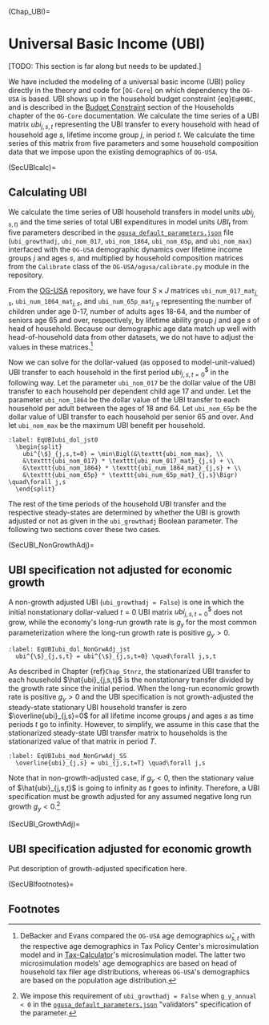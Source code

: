 (Chap_UBI)=
# Universal Basic Income (UBI)

[TODO: This section is far along but needs to be updated.]

We have included the modeling of a universal basic income (UBI) policy directly in the theory and code for [`OG-Core`] on which dependency the `OG-USA` is based. UBI shows up in the household budget constraint {eq}`EqHHBC`, and is described in the [Budget Constraint](https://pslmodels.github.io/OG-Core/content/theory/households.html#budget-constraint) section of the Households chapter of the `OG-Core` documentation. We calculate the time series of a UBI matrix $ubi_{j,s,t}$ representing the UBI transfer to every household with head of household age $s$, lifetime income group $j$, in period $t$. We calculate the time series of this matrix from five parameters and some household composition data that we impose upon the existing demographics of `OG-USA`.


(SecUBIcalc)=
## Calculating UBI

  We calculate the time series of UBI household transfers in model units $ubi_{j,s,t)}$ and the time series of total UBI expenditures in model units $UBI_t$ from five parameters described in the [`ogusa_default_parameters.json`](https://github.com/PSLmodels/OG-USA/blob/master/ogusa/ogusa_default_parameters.json) file (`ubi_growthadj`, `ubi_nom_017`, `ubi_nom_1864`, `ubi_nom_65p`, and `ubi_nom_max`) interfaced with the `OG-USA` demographic dynamics over lifetime income groups $j$ and ages $s$, and multiplied by household composition matrices from the `Calibrate` class of the `OG-USA/ogusa/calibrate.py` module in the repository.

  From the [OG-USA](https://github.com/PSLmodels/OG-USA) repository, we have four $S\times J$ matrices `ubi_num_017_mat`$_{j,s}$, `ubi_num_1864_mat`$_{j,s}$, and `ubi_num_65p_mat`$_{j,s}$ representing the number of children under age 0-17, number of adults ages 18-64, and the number of seniors age 65 and over, respectively, by lifetime ability group $j$ and age $s$ of head of household. Because our demographic age data match up well with head-of-household data from other datasets, we do not have to adjust the values in these matrices.[^HOH_age_dist_note]

  Now we can solve for the dollar-valued (as opposed to model-unit-valued) UBI transfer to each household in the first period $ubi^{\$}_{j,s,t=0}$ in the following way. Let the parameter `ubi_nom_017` be the dollar value of the UBI transfer to each household per dependent child age 17 and under. Let the parameter `ubi_nom_1864` be the dollar value of the UBI transfer to each household per adult between the ages of 18 and 64. Let `ubi_nom_65p` be the dollar value of UBI transfer to each household per senior 65 and over. And let `ubi_nom_max` be the maximum UBI benefit per household.

  ```{math}
  :label: EqUBIubi_dol_jst0
    \begin{split}
      ubi^{\$}_{j,s,t=0} = \min\Bigl(&\texttt{ubi_nom_max}, \\
      &\texttt{ubi_nom_017} * \texttt{ubi_num_017_mat}_{j,s} + \\
      &\texttt{ubi_nom_1864} * \texttt{ubi_num_1864_mat}_{j,s} + \\
      &\texttt{ubi_nom_65p} * \texttt{ubi_num_65p_mat}_{j,s}\Bigr) \quad\forall j,s
    \end{split}
  ```

  The rest of the time periods of the household UBI transfer and the respective steady-states are determined by whether the UBI is growth adjusted or not as given in the `ubi_growthadj` Boolean parameter. The following two sections cover these two cases.


(SecUBI_NonGrowthAdj)=
## UBI specification not adjusted for economic growth

  A non-growth adjusted UBI (`ubi_growthadj = False`) is one in which the initial nonstationary dollar-valued $t=0$ UBI matrix $ubi^{\$}_{j,s,t=0}$ does not grow, while the economy's long-run growth rate is $g_y$ for the most common parameterization where the long-run growth rate is positive $g_y>0$.

  ```{math}
  :label: EqUBIubi_dol_NonGrwAdj_jst
    ubi^{\$}_{j,s,t} = ubi^{\$}_{j,s,t=0} \quad\forall j,s,t
  ```

  As described in Chapter {ref}`Chap_Stnrz`, the stationarized UBI transfer to each household $\hat{ubi}_{j,s,t}$ is the nonstationary transfer divided by the growth rate since the initial period. When the long-run economic growth rate is positive $g_y>0$ and the UBI specification is not growth-adjusted the steady-state stationary UBI household transfer is zero $\overline{ubi}_{j,s}=0$ for all lifetime income groups $j$ and ages $s$ as time periods $t$ go to infinity. However, to simplify, we assume in this case that the stationarized steady-state UBI transfer matrix to households is the stationarized value of that matrix in period $T$.

  ```{math}
  :label: EqUBIubi_mod_NonGrwAdj_SS
    \overline{ubi}_{j,s} = ubi_{j,s,t=T} \quad\forall j,s
  ```

  Note that in non-growth-adjusted case, if $g_y<0$, then the stationary value of $\hat{ubi}_{j,s,t}$ is going to infinity as $t$ goes to infinity. Therefore, a UBI specification must be growth adjusted for any assumed negative long run growth $g_y<0$.[^GrowthAdj_note]


(SecUBI_GrowthAdj)=
## UBI specification adjusted for economic growth

  Put description of growth-adjusted specification here.


(SecUBIfootnotes)=
## Footnotes

[^HOH_age_dist_note]: DeBacker and Evans compared the `OG-USA` age demographics $\hat{\omega}_{s,t}$ with the respective age demographics in Tax Policy Center's microsimulation model and in [Tax-Calculator](https://github.com/PSLmodels/Tax-Calculator)'s microsimulation model. The latter two microsimulation models' age demographics are based on head of household tax filer age distributions, whereas `OG-USA`'s demographics are based on the population age distribution.

[^GrowthAdj_note]: We impose this requirement of `ubi_growthadj = False` when `g_y_annual < 0` in the [`ogusa_default_parameters.json`](https://github.com/PSLmodels/OG-USA/blob/master/ogusa/ogusa_default_parameters.json) "validators" specification of the parameter.
